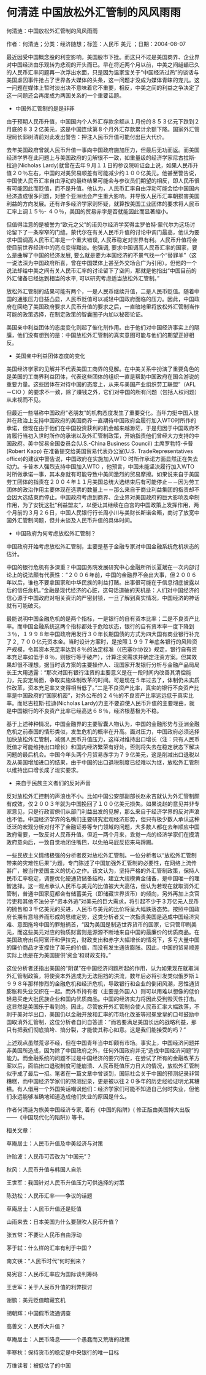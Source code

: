# 何清涟  中国放松外汇管制的风风雨雨  
  
何清涟：中国放松外汇管制的风风雨雨  
作者：何清涟；分类：经济随想；标签：人民币 美元 ；日期：2004-08-07  
最近因受中国概念股的利空影响，美国股市下挫。而这只不过是美国商界、企业界对中国经济由乐观转为悲观的开头而已。早在将近两个月以前，中美之间龃龉已久的人民币汇率问题再一次浮出水面，只是因为温家宝关于“中国经济过热”的谈话与美国虐囚事件抢占了世界各大媒体的头条，这一问题才没成为媒体青睐的宠儿。这一问题在媒体上暂时淡出决不意味着它不重要，相反，中美之间的利益之争决定了这一问题还会再度成为两国关系的一个重要话题。  
* 中国外汇管制的是是非非  
由于预期人民币升值，中国国内个人外汇存款余额从１月份的８５３亿元下跌到２月底的８３２亿美元，这是中国连续第８个月外汇存款累计余额下降。国家外汇管理局长郭树清前对此发出警告：押注人民币升值可能付出巨大代价。  
去年美国政府曾就人民币升值一事向中国政府施加压力，但最后无功而返。而美国经济学界在此问题上与美国政府的见解很不一致，如重量级的经济学家尼古拉斯·拉迪(Nicholas Lardy)就曾在去年９月１１日的参议院听证会上说，如果人民币升值２０％左右，中国的对美贸易顺差有可能减少约１００亿美元。他甚至警告说，中国使人民币汇率自由浮动的最终结果可能会与参议员们期望的相反，即人民币很有可能因此而贬值，而不是升值。他认为，人民币汇率自由浮动可能会给中国国内经济造成很多问题，对整个亚洲也会产生重大影响，并导致人民币汇率朝损害美国利益的方向发展。还有许多经济学家则怀疑，就算按美国工业团体的要求将人民币汇率上调１５％- ４０％，美国的贸易赤字是否就能因此而显著缩小。  
但值得注意的是被誉为“欧元之父”的诺贝尔经济学奖得主罗伯特·蒙代尔为这场讨论留下了一条窄窄的门缝。蒙代尔在有关人民币升值的讨论中调门最高，他认为要求中国调高人民币汇率是一个重大错误, 人民币稳定对世界有利。人民币升值将会使目前世界经济中的亮点变得黯淡。他强调, 要求中国调高人民币汇率的国家，要么是曲解了中国的经济发展, 要么就是要为本国经济的不景气找一个“替罪羊”（这一说法深为中国政府所喜，曾在中国媒体上甚至外交场合广为引用）。但他的一个说法却给中美之间有关人民币汇率的讨论留下了空间，那就是他指出“中国目前的外汇储备已经达到相当的水平, 可以研究考虑适当放松外汇管制。”  
放松外汇管制的结果可能有两个，一是人民币继续升值，二是人民币贬值。随着中国的通胀压力日益凸显，人民币贬值可以减轻中国政府面临的压力。因此，中国政府在回绝了美国政府要求人民币升值的要求之后，一直暗地里将放松外汇管制当作可能的政策选择，在制定政策的智囊圈子内加以秘密论证。  
美国亲中利益团体的态度变化则起了催化剂作用。由于他们对中国经济事实上的隔膜，他们没有想到的是：中国放松外汇管制的真实意图可能与他们的期望正好相反。  
* 美国亲中利益团体态度的变化  
美国经济学家的见解并不代表美国工商界的见解。在中美关系中扮演了重要角色的是美国的工商界利益团体，代表这些团体的组织一直是帮助中国政府在国会游说的重要力量。这些团体在对待中国的态度上，从来与美国产业组织劳工联盟”（AFL －CIO ）的要求不一致，除了赚钱之外，它们对中国的所有问题（包括人权问题）从来视而不见。  
但最近一些堪称中国政府“老朋友”的机构态度发生了重要变化。当年力挺中国入世并在政治上支持中国政府的美国商界一直期待中国政府会履行加入WTO时所作的承诺，但现在由于他们在中国投资获利的机会越来越渺茫，于是归因于中国政府不肯履行当初入世时所作的承诺以及外汇管制政策，开始指责他们曾经大力支持的中国政府。美中贸易全国委员会(U.S.-China Business Council) 主席罗勃特·卡普(Robert Kapp) 在准备提交给美国贸易代表办公室(U.S. TradeRepresentatives office)的建议中警告说，中国政府在实施加入WTO 时所作承诺方面显然正在失去动力。卡普本人强烈支持中国加入WTO ，他预言，中国未能坚决履行加入WTO 时所做承诺一事，其本身就有可能导致中美间激烈的贸易摩擦。如果说来自于美国劳工团体的指责在２００４年１１月美国总统大选结束后有可能停止－－因为劳工团体的政治作用主要体现在选票的数量上－－那么来自于商业利益集团的指责却不会因大选结束而停止。中国政府考虑到商界、企业界对美国政府的巨大影响及牵制作用，为了安抚这批“利益盟友”，以便让其继续在白宫的中国政策上发挥作用，两个月前的３月２６日，中国人民银行行长周小川与美财长斯诺会晤，商讨了放宽中国外汇管制问题，但并未谈及人民币升值的具体时间。  
* 中国政府为何考虑放松外汇管制？  
中国政府开始考虑放松外汇管制，主要是基于金融专家对中国金融系统危机状态的估计。  
中国的银行危机有多深重？中国国务院发展研究中心金融所所长夏斌在一次内部讨论上的说法颇有代表性：“２００６年前，中国的金融界不会出大事，但２００６年以后，谁也不要拿国家和中华民族的利益打赌。出事很可能在于信息彻底披露以后的信任危机。”金融是现代经济的心脏，这句话道破的天机是：人们对中国经济的信心源于中国政府对相关资讯的严密封锁，一旦了解到真实情况，中国经济的神话就有可能破灭。  
最能说明中国金融危机的是两个指标，一是银行的自有资本比率；二是不良资产比率。而中国金融系统这两个指标都处于危险状态，银行的自有资本率一度下降到３％，１９９８年中国政府用发行３０年长期国债的方式为四大国有商业银行补充了２, ７００亿元资本金。当时设计方案时，是按照１９９７年底各银行的风险资产规模，令其资本充足率达到８％的法定标准（《巴塞尔协议》规定，银行自有资本充足率如低于８％，则银行等于破产），计算注资需求并确定注资方案。但其效果却很不理想，据当时该方案的主要操作人、现国家开发银行分析与金融产品局局长王大用透露：“那次对国有银行注资的主要意义是在一段时间内改善其清偿能力，先安定局面，争取实施体制改革的时间。可是现在５年过去了，体制仍未实质性改革，资本充足率又变得相当低了。”二是不良资产比率，真实的银行不良资产比率是中国政府的“国家机密”，对外公布的２４％的不良资产比率远远低于真实比率。而尼古拉斯·拉迪(Nicholas Lardy)力主不要迫使人民币升值的主要理由，就是中国银行的不良资产比率已经高达６８％，经济根基极为不稳。  
基于上述种种情况，中国金融界的主要智囊人物认为，中国的金融形势与亚洲金融危机之前泰国的情形类似，发生危机的概率在升高。面对压力，中国政府必须选择加快放松外汇管制，减弱人民币升值压力，这样对维持出口增长（注：只有人民币贬值才可能维持出口增长）和国内经济繁荣有好处，否则将失去在稳定状态下解决问题的最后机会。中国今年头两个月贸易赤字为７９亿美元，这是削减出口退税以及从美国增加进口的结果，由于中国的出口退税制度已经难以为继，放松外汇管制以维持出口增长成了现实要求。  
* 来自于民族主义者们的反对声音  
反对放松外汇控制的声浪也不小。比如中国公安部副部长赵永吉就认为外汇管制颇有成效，仅２００３年就为中国挽回了１００亿美元损失。如果说赵的意见并非专家意见，只是行政官僚们从部门利益出发的见解，那么来自于经济学界的反对声浪也不低。中国经济学界的名嘴们主要研究宏观经济形势，但只有极少数人承认这种泛泛的宏观分析对付不了金融证券等专门领域的问题，大多数人都在去年顺应中国政府需要，一致反对人民币升值。但近一两个月来，乖觉一点的经济学家们在摸清政府意向后，一致自觉地闭住嘴巴，以免拍马屁反招来马蹄踢。  
一些民族主义情绪极强的分析者反对放松外汇管制。一位分析者以“放松外汇管制带来的灾难性后果”为题，专门陈述了中国加强外汇管制的必要性，在网络上流传甚广，被当作爱国主义的忧心之作。该文认为，坚持严格的外汇管制政策，保持人民币汇率稳定，调整优化硬通货储备结构，建立大规模黄金储备，是中国唯一的理智选择。这一观点承认人民币与美元的比值被大大高估，但认为若现在就取消外汇管制，普通中国家庭都会有储蓄美元（即储藏世界货币）的倾向，另外再加上贪官污吏和其他不法分子“资本外逃”对美元的巨大需求，将引起不少于３万亿元人民币的抛售和３千亿美元的买进，人民币与美元的比价将呈大幅跌落态势。按照中国政府长期有意培养而形成的思维定势，这类分析者又一次指责美国是造成中国经济灾难、意图拖垮中国的罪魁祸首，“因为美国是制造世界货币的国家，它只管印刷美元，而这些美元对应的物质财富则是源源不断地来自中国的最廉价的优质商品。在美国政府出兵阿富汗和伊拉克，财政支出和赤字大幅增长的情况下，多亏大量中国的廉价商品才支撑住了美元的价值，而没有发生通货膨胀。因此，中国的贸易顺差实际上也是在为美国提供‘资金’和财政支持。”  
这位分析者还指出美国的“阴谋”在中国经济问题所起的作用，认为如果现在就取消外汇管制政策，将使资本外逃成为无法阻挡的洪流，数年后必将引发类似俄罗斯１９９８年那样惨烈的金融危机和经济危机，导致银行和企业的倒闭风潮，恶性通货膨胀和失业交织在一起。而外币持有者（主要是外国人）则可以用难以想像的低价轻易买走大批民族企业和国内优质商品。中国的经济实力将因此受到毁灭性打击。这显然是美国乐于看到的。因此，尽管放开外汇管制会使人民币汇率大幅跌落，不利于美对华出口，美国仍以金融开放和汇率的市场化改革等冠冕堂皇的口号鼓励中国取消外汇管制，这位分析者自问自答道：“而若要满足美国长远的战略利益，那只有把我们彻底搞垮、搞分裂，才能使其称心如意。这是我们能接受的吗？”  
上述观点虽然荒谬不经，但在中国青年当中却颇有市场。事实上，中国经济问题并非美国所造成，因为除了中国政府之外，任何外国政府并无“造成中国经济问题”的能力。而金融系统的问题不过是中国经济的要穴所在，在尝试了所有的金融改革方案以后，面临出口退税制度可能崩溃、人民币贬值压力日大的情况，放松外汇管制似乎成了最后一招。笔者在一篇文章中曾谈到，国际社会关于中国的预测纪录非常糟糕，而中国经济学家们的预测纪录，更是被以往２０多年的历史经验证明尤其糟糕。有人借用一个外国笑话嘲讽他们：经济学家们可能不知道自己何时失业，但他们永远能够准确地知道造成他们失业的原因是什么。  
作者何清涟为旅美中国经济专家, 着有《中国的陷阱》( 修正版由美国博大出版——《中国现代化的陷阱》) 等书。  
  
相关文章：  
草庵居士：人民币升值及中美经济与对策  
许贻波：人民币可否改为“中国元”？  
秋风：人民币升值与韩国人自杀  
王世军：我国针对人民币升值压力可供选择的对策  
陈劲松：人民币汇率——争议的话题  
草庵居士：人民币升值还是贬值  
山雨来去：日本美国为什么要鼓吹人民币升值？  
张五常：不要让人民币自由浮动  
茅于轼：什么样的汇率有利于中国？  
南文锳：“人民币时代”何时到来？  
易宪容：人民币汇率应为国际谈判筹码  
王世军：关于人民币升值的利弊探讨  
谢鹏：美元贬值暗藏玄机  
胡朝辉：中国假币流通调查  
高善文：人民币大升值？  
草庵居士：人民币降息——一个愚蠢而又荒唐的政策  
李寒秋：保持货币的稳定是中央银行的唯一目标  
万维读者：被低估了的中国